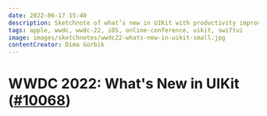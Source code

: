 ```yaml
---
date: 2022-06-17 15:40
description: Sketchnote of what’s new in UIKit with productivity improvements, control enhancements, API refinements and news about UIKit and SwiftUI
tags: apple, wwdc, wwdc-22, iOS, online-conference, uikit, swiftui
image: images/sketchnotes/wwdc22-whats-new-in-uikit-small.jpg
contentCreator: Dima Gorbik
---
```


# WWDC 2022: What's New in UIKit ([#10068](https://developer.apple.com/videos/play/wwdc2022/10068/))
